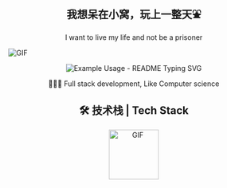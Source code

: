 <h2 align="center">我想呆在小窝，玩上一整天⛲</h2>

<p align="center">I want to live my life and not be a prisoner</p>

<image src="https://pic4.zhimg.com/v2-da3853cc1f373e9af570b7a8fe372da7_r.gif" align="center" alt="GIF" />



<p align="center">
  <img src="https://readme-typing-svg.demolab.com/?lines=I+am+QuietLyricist+!;I+try+to+live!;&font=Fira%20Code&color=79F797&center=true&width=380&height=50&duration=4000&pause=1000" alt="Example Usage - README Typing SVG">
</p>

<p align="center">🧑🏻‍💻 Full stack development, Like Computer science</p>



<h2 align="center">
   🛠 技术栈 | Tech Stack
</h2>



<div align="center">

  <image src="https://user-images.githubusercontent.com/31413093/187115164-3c1e5a43-64bc-44cd-a145-593a35b53513.GIF" align="center" alt="GIF" height="100px" />

</div>
